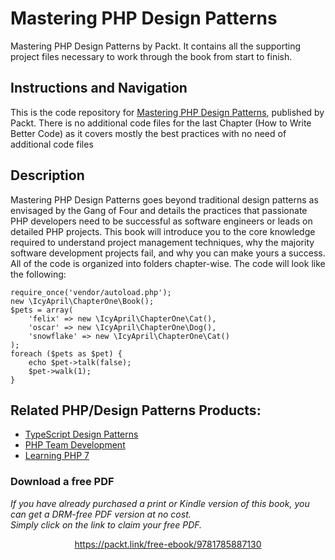 # Mastering PHP Design Patterns

Mastering PHP Design Patterns by Packt. It contains all the supporting project
files necessary to work through the book from start to finish.

## Instructions and Navigation

This is the code repository for [Mastering PHP Design Patterns][m-php-dp], published by Packt.
There is no additional code files for the last Chapter (How to Write Better Code) as it covers mostly the best practices with no need of additional code files

## Description

Mastering PHP Design Patterns goes beyond traditional design patterns as envisaged by the Gang of Four and details the practices that passionate PHP developers need to be successful as software engineers or leads on detailed PHP projects. 
This book will introduce you to the core knowledge required to understand project management techniques, why the majority software development projects fail, and why you can make yours a success.
All of the code is organized into folders chapter-wise. The code will look like the following:
```
require_once('vendor/autoload.php');
new \IcyApril\ChapterOne\Book();
$pets = array(
    'felix' => new \IcyApril\ChapterOne\Cat(),
    'oscar' => new \IcyApril\ChapterOne\Dog(),
    'snowflake' => new \IcyApril\ChapterOne\Cat()
);
foreach ($pets as $pet) {
    echo $pet->talk(false);
    $pet->walk(1);
}
```

## Related PHP/Design Patterns Products:

- [TypeScript Design Patterns][typescript-design-patterns]
- [PHP Team Development][php-team-development]
- [Learning PHP 7][learning-php7]

[m-php-dp]: https://www.packtpub.com/application-development/mastering-php-design-patterns?utm_source=github&utm_medium=repository&utm_campaign=9781785880544
[typescript-design-patterns]: https://www.packtpub.com/application-development/typescript-design-patterns?utm_source=github&utm_medium=repository&utm_campaign=9781785280832
[typescript-design-patterns]: https://www.packtpub.com/application-development/typescript-design-patterns?utm_source=github&utm_medium=repository&utm_campaign=9781785280832
[php-team-development]: https://www.packtpub.com/web-development/php-team-development?utm_source=github&utm_medium=repository&utm_campaign=9781785880544
[learning-php7]: https://www.packtpub.com/application-development/learning-php-7?utm_source=github&utm_medium=repository&utm_campaign=9781785880544
### Download a free PDF

 <i>If you have already purchased a print or Kindle version of this book, you can get a DRM-free PDF version at no cost.<br>Simply click on the link to claim your free PDF.</i>
<p align="center"> <a href="https://packt.link/free-ebook/9781785887130">https://packt.link/free-ebook/9781785887130 </a> </p>